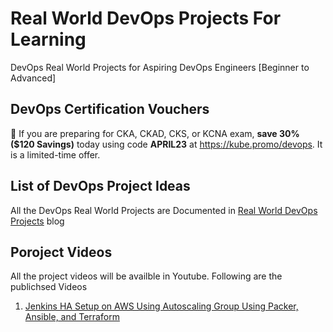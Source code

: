 # Real World DevOps Projects For Learning

DevOps Real World Projects for Aspiring DevOps Engineers [Beginner to Advanced]

## DevOps Certification Vouchers

🚀 If you are preparing for CKA, CKAD, CKS, or KCNA exam, **save 30% ($120 Savings)** today using code **APRIL23** at https://kube.promo/devops. It is a limited-time offer. 

## List of DevOps Project Ideas

All the DevOps Real World Projects are Documented in [Real World DevOps Projects](https://devopscube.com/devops-projects/) blog

## Poroject Videos

All the project videos will be availble in Youtube. Following are the publichsed Videos

1. [Jenkins HA Setup on AWS Using Autoscaling Group Using Packer, Ansible, and Terraform](https://www.youtube.com/watch?v=GLMJhF_cZ5M)
